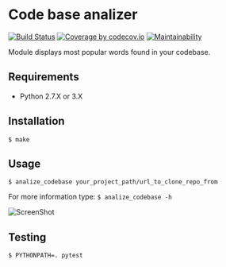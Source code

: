 Code base analizer
==================
[![Build Status](https://travis-ci.org/Grin941/codebase_analizer.svg?branch=master)](https://travis-ci.org/Grin941/codebase_analizer)
[![Coverage by codecov.io](https://codecov.io/gh/Grin941/codebase_analizer/branch/master/graphs/badge.svg?branch=master)](https://codecov.io/gh/Grin941/codebase_analizer?branch=master)
[![Maintainability](https://api.codeclimate.com/v1/badges/65bf84d5b1d79f1584f7/maintainability)](https://codeclimate.com/github/Grin941/codebase_analizer/maintainability)

Module displays most popular words found in your codebase.

## Requirements

* Python 2.7.X or 3.X

## Installation

```
$ make
```

## Usage

```
$ analize_codebase your_project_path/url_to_clone_repo_from
```

For more information type: ```$ analize_codebase -h```

![ScreenShot](http://drive.google.com/uc?export=view&id=1Otyn9Y8Fum3emdwMGnUOA7Te89oT8uV6)

## Testing
```
$ PYTHONPATH=. pytest
```

